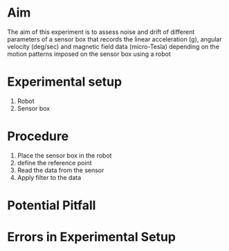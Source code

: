 # Aim
The aim of this experiment is to assess noise and drift of different parameters of a sensor box that records the linear acceleration (g), angular velocity (deg/sec) and magnetic field data (micro-Tesla) depending on the motion patterns imposed on the sensor box using a robot
# Experimental setup
1.	Robot
2.	Sensor box
# Procedure
1.	Place the sensor box in the robot
2.	define the reference point
3.	Read the data from the sensor
4.	Apply filter to the data
# Potential Pitfall
# Errors in Experimental Setup

